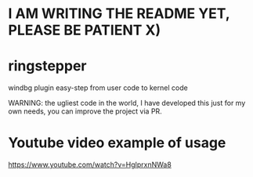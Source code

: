 # I AM WRITING THE README YET, PLEASE BE PATIENT X)

# ringstepper
windbg plugin easy-step from user code to kernel code

WARNING: the ugliest code in the world, I have developed this just for my own needs, you can improve the project via PR.

# Youtube video example of usage

https://www.youtube.com/watch?v=HgIprxnNWa8
